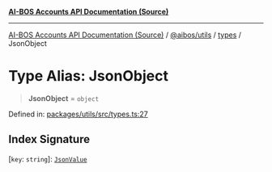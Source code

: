 [**AI-BOS Accounts API Documentation (Source)**](../../../../README.md)

***

[AI-BOS Accounts API Documentation (Source)](../../../../README.md) / [@aibos/utils](../../README.md) / [types](../README.md) / JsonObject

# Type Alias: JsonObject

> **JsonObject** = `object`

Defined in: [packages/utils/src/types.ts:27](https://github.com/pohlai88/accounts/blob/48103fb36d28b2b9bfb33472b6de2f719773cde9/packages/utils/src/types.ts#L27)

## Index Signature

\[`key`: `string`\]: [`JsonValue`](JsonValue.md)
